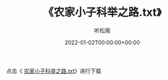 ﻿---
title:  《农家小子科举之路.txt》
date:   2022-01-02T00:00:00+00:00
author: 听松阁
layout: post
permalink: /农家小子科举之路/
categories: 小说
tags: [小说]
---

点击《 [农家小子科举之路.txt](http://img.660000.xyz/bookstukust/book/bntxt/10/农家小子科举之路.txt)》进行下载
